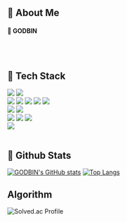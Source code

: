 <div>
  
  <!--Header-->
  
</div>

<div>
  <!--Body-->
  
  ## 👀 About Me
  #### :raising_hand: GODBIN <br/>
  <br/>
  <br/>
  
  ## 🧱 Tech Stack
  <!--Python-->
  <img src="https://img.shields.io/badge/Python-3776AB?style=flat-square&logo=Python&logoColor=white"/>
  <!--LangChain-->
  <img src="https://img.shields.io/badge/LangChain-000000?style=flat-square&logo=LangChain&logoColor=white"/> 
  <br />
  <!--JavaScript-->
  <img src="https://img.shields.io/badge/JavaScript-F7DF1E?style=flat-square&logo=JavaScript&logoColor=white"/>
  <!--HTML5-->
  <img src="https://img.shields.io/badge/HTML5-E34F26?style=flat-square&logo=HTML5&logoColor=white"/>
  <!--CSS-->
  <img src="https://img.shields.io/badge/CSS3-1572B6?style=flat-square&logo=CSS3&logoColor=white"/>
  <!--VueJs-->
  <img src="https://img.shields.io/badge/Vue.js-4FC08D?style=flat-square&logo=Vue.js&logoColor=white"/>
  <!--React-->
  <img src="https://img.shields.io/badge/React-61DAFB?style=flat-square&logo=React&logoColor=white&Color=white"/>
  <br/>
  <!--MySQL-->
  <img src="https://img.shields.io/badge/MySQL-4479A1?style=flat-square&logo=MySQL&logoColor=white"/>
  <!--PostgreSQL-->
  <img src="https://img.shields.io/badge/PostgreSQL-4169E1?style=flat-square&logo=PostgreSQL&logoColor=white"/>
  <br />
  <!--Java-->
  <img src="https://img.shields.io/badge/Java-007396?style=flat-square&logo=Java&logoColor=white"/>
  <!--Spring Boot-->
  <img src="https://img.shields.io/badge/Spring Boot-6DB33F?style=flat-square&logo=Spring-Boot&logoColor=white"/>
  <!--MyBatis-->
  <img src="https://img.shields.io/badge/MyBatis-000000?style=flat-square&logo=MyBatis&logoColor=white"/>
  <br/>
  <!--Jenkins-->
  <img src="https://img.shields.io/badge/Jenkins-D24939?style=flat-square&logo=Jenkins&logoColor=white"/>

  <br/>
  <br/>
  
  ## 🤔 Github Stats
  [![GODBIN's GitHub stats](https://github-readme-stats.vercel.app/api?username=GODBINY)](https://github.com/anuraghazra/github-readme-stats)
  [![Top Langs](https://github-readme-stats.vercel.app/api/top-langs/?username=GODBINY)](https://github.com/anuraghazra/github-readme-stats)

## Algorithm
  ![Solved.ac Profile](http://mazassumnida.wtf/api/v2/generate_badge?boj=blacckbin)
  
</div>

<!--
Here are some ideas to get you started:
- Hi there 👋
- 🔭 I’m currently working on ...
- 🌱 I’m currently learning ...
- 👯 I’m looking to collaborate on ...
- 🤔 I’m looking for help with ...
- 💬 Ask me about ...
- 📫 How to reach me: ...
- 😄 Pronouns: ...
- ⚡ Fun fact: ...
-->

